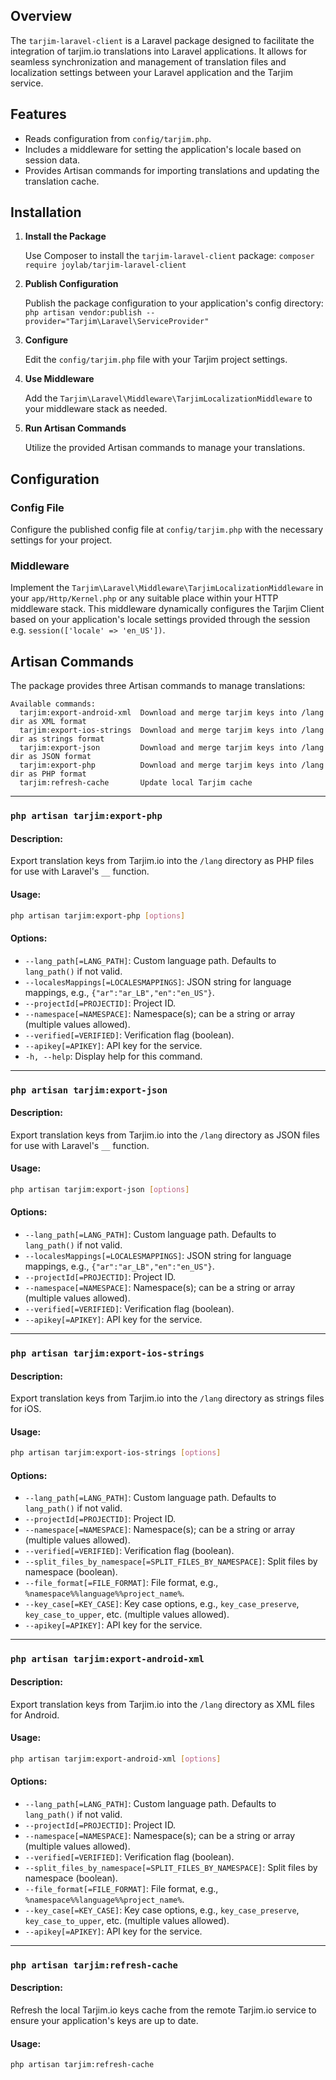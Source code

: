 ## Overview

The `tarjim-laravel-client` is a Laravel package designed to facilitate the integration of tarjim.io translations into Laravel applications. It allows for seamless synchronization and management of translation files and localization settings between your Laravel application and the Tarjim service.

## Features

- Reads configuration from `config/tarjim.php`.
- Includes a middleware for setting the application's locale based on session data.
- Provides Artisan commands for importing translations and updating the translation cache.

## Installation

1. **Install the Package**

   Use Composer to install the `tarjim-laravel-client` package: `composer require joylab/tarjim-laravel-client`

2. **Publish Configuration**

   Publish the package configuration to your application's config directory: `php artisan vendor:publish --provider="Tarjim\Laravel\ServiceProvider"`

3. **Configure**

   Edit the `config/tarjim.php` file with your Tarjim project settings.

4. **Use Middleware**

   Add the `Tarjim\Laravel\Middleware\TarjimLocalizationMiddleware` to your middleware stack as needed.

5. **Run Artisan Commands**

   Utilize the provided Artisan commands to manage your translations.

## Configuration

### Config File

Configure the published config file at `config/tarjim.php` with the necessary settings for your project.

### Middleware

Implement the `Tarjim\Laravel\Middleware\TarjimLocalizationMiddleware` in your `app/Http/Kernel.php` or any suitable place within your HTTP middleware stack. This middleware dynamically configures the Tarjim Client based on your application's locale settings provided through the session e.g. `session(['locale' => 'en_US'])`.

## Artisan Commands

The package provides three Artisan commands to manage translations:

```
Available commands:
  tarjim:export-android-xml  Download and merge tarjim keys into /lang dir as XML format
  tarjim:export-ios-strings  Download and merge tarjim keys into /lang dir as strings format
  tarjim:export-json         Download and merge tarjim keys into /lang dir as JSON format
  tarjim:export-php          Download and merge tarjim keys into /lang dir as PHP format
  tarjim:refresh-cache       Update local Tarjim cache
```

---

### `php artisan tarjim:export-php`

#### Description:
Export translation keys from Tarjim.io into the `/lang` directory as PHP files for use with Laravel's `__` function.

#### Usage:
```bash
php artisan tarjim:export-php [options]
```

#### Options:
- `--lang_path[=LANG_PATH]`: Custom language path. Defaults to `lang_path()` if not valid.
- `--localesMappings[=LOCALESMAPPINGS]`: JSON string for language mappings, e.g., `{"ar":"ar_LB","en":"en_US"}`.
- `--projectId[=PROJECTID]`: Project ID.
- `--namespace[=NAMESPACE]`: Namespace(s); can be a string or array (multiple values allowed).
- `--verified[=VERIFIED]`: Verification flag (boolean).
- `--apikey[=APIKEY]`: API key for the service.
- `-h, --help`: Display help for this command.

---

### `php artisan tarjim:export-json`

#### Description:
Export translation keys from Tarjim.io into the `/lang` directory as JSON files for use with Laravel's `__` function.

#### Usage:
```bash
php artisan tarjim:export-json [options]
```

#### Options:
- `--lang_path[=LANG_PATH]`: Custom language path. Defaults to `lang_path()` if not valid.
- `--localesMappings[=LOCALESMAPPINGS]`: JSON string for language mappings, e.g., `{"ar":"ar_LB","en":"en_US"}`.
- `--projectId[=PROJECTID]`: Project ID.
- `--namespace[=NAMESPACE]`: Namespace(s); can be a string or array (multiple values allowed).
- `--verified[=VERIFIED]`: Verification flag (boolean).
- `--apikey[=APIKEY]`: API key for the service.

---

### `php artisan tarjim:export-ios-strings`

#### Description:
Export translation keys from Tarjim.io into the `/lang` directory as strings files for iOS.

#### Usage:
```bash
php artisan tarjim:export-ios-strings [options]
```

#### Options:
- `--lang_path[=LANG_PATH]`: Custom language path. Defaults to `lang_path()` if not valid.
- `--projectId[=PROJECTID]`: Project ID.
- `--namespace[=NAMESPACE]`: Namespace(s); can be a string or array (multiple values allowed).
- `--verified[=VERIFIED]`: Verification flag (boolean).
- `--split_files_by_namespace[=SPLIT_FILES_BY_NAMESPACE]`: Split files by namespace (boolean).
- `--file_format[=FILE_FORMAT]`: File format, e.g., `%namespace%%language%%project_name%`.
- `--key_case[=KEY_CASE]`: Key case options, e.g., `key_case_preserve`, `key_case_to_upper`, etc. (multiple values allowed).
- `--apikey[=APIKEY]`: API key for the service.

---

### `php artisan tarjim:export-android-xml`

#### Description:
Export translation keys from Tarjim.io into the `/lang` directory as XML files for Android.

#### Usage:
```bash
php artisan tarjim:export-android-xml [options]
```

#### Options:
- `--lang_path[=LANG_PATH]`: Custom language path. Defaults to `lang_path()` if not valid.
- `--projectId[=PROJECTID]`: Project ID.
- `--namespace[=NAMESPACE]`: Namespace(s); can be a string or array (multiple values allowed).
- `--verified[=VERIFIED]`: Verification flag (boolean).
- `--split_files_by_namespace[=SPLIT_FILES_BY_NAMESPACE]`: Split files by namespace (boolean).
- `--file_format[=FILE_FORMAT]`: File format, e.g., `%namespace%%language%%project_name%`.
- `--key_case[=KEY_CASE]`: Key case options, e.g., `key_case_preserve`, `key_case_to_upper`, etc. (multiple values allowed).
- `--apikey[=APIKEY]`: API key for the service.

---

### `php artisan tarjim:refresh-cache`

#### Description:
Refresh the local Tarjim.io keys cache from the remote Tarjim.io service to ensure your application's keys are up to date.

#### Usage:
```bash
php artisan tarjim:refresh-cache
```


